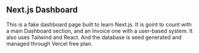 ## Next.js Dashboard

This is a fake dashboard page built to learn Next.js. It is goint to count with a main Dashboard section, and an Invoice one with a user-based system.
It also uses Tailwind and React. And the database is seed generated and managed through Vercel free plan.
